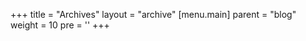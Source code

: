 +++
title = "Archives"
layout = "archive"
[menu.main]
  parent = "blog"
  weight = 10
  pre = '<i class="fas fa-fw fa-file-archive me-1"></i>'
+++

